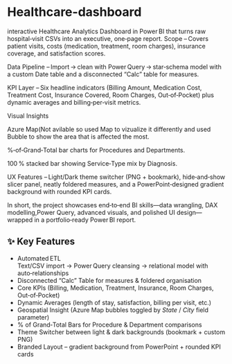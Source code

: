 # Healthcare-dashboard
interactive Healthcare Analytics Dashboard in Power BI that turns raw hospital‑visit CSVs into an executive, one‑page report.
Scope – Covers patient visits, costs (medication, treatment, room charges), insurance coverage, and satisfaction scores.

Data Pipeline – Import → clean with Power Query → star‑schema model with a custom Date table and a disconnected “Calc” table for measures.

KPI Layer – Six headline indicators (Billing Amount, Medication Cost, Treatment Cost, Insurance Covered, Room Charges, Out‑of‑Pocket) plus dynamic averages and billing‑per‑visit metrics.

Visual Insights

Azure Map(Not avilable so used Map to vizualize it differently and used Bubble to show the area that is affected the most.

%‑of‑Grand‑Total bar charts for Procedures and Departments.

100 % stacked bar showing Service‑Type mix by Diagnosis.

UX Features – Light/Dark theme switcher (PNG + bookmark), hide‑and‑show slicer panel, neatly foldered measures, and a PowerPoint‑designed gradient background with rounded KPI cards.

In short, the project showcases end‑to‑end BI skills—data wrangling, DAX modelling,Power Query, advanced visuals, and polished UI design—wrapped in a portfolio‑ready Power BI report.

## ✨ Key Features
- Automated ETL  
  Text/CSV import → Power Query cleansing → relational model with auto‑relationships
- Disconnected “Calc” Table for measures & foldered organisation
- Core KPIs (Billing, Medication, Treatment, Insurance, Room Charges, Out‑of‑Pocket)
- Dynamic Averages (length of stay, satisfaction, billing per visit, etc.)
- Geospatial Insight (Azure Map bubbles toggled by _State_ / _City_ field parameter)
- % of Grand‑Total Bars for Procedure & Department comparisons
- Theme Switcher between light & dark backgrounds (bookmark + custom PNG)
- Branded Layout – gradient background from PowerPoint + rounded KPI cards
